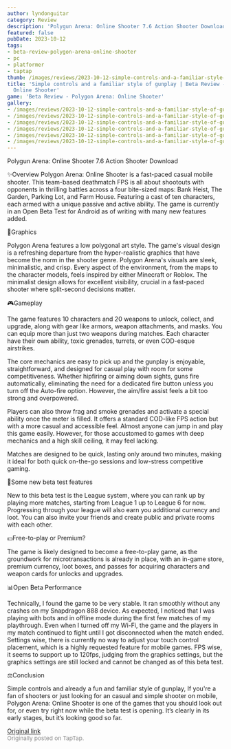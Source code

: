 ```yaml
---
author: lyndonguitar
category: Review
description: 'Polygun Arena: Online Shooter 7.6 Action Shooter Download'
featured: false
pubDate: 2023-10-12
tags:
- beta-review-polygon-arena-online-shooter
- pc
- platformer
- taptap
thumb: /images/reviews/2023-10-12-simple-controls-and-a-familiar-style-of-gunplay--beta-review---polygon-arena-online-shoot-0.avif
title: 'Simple controls and a familiar style of gunplay | Beta Review - Polygon Arena:
  Online Shooter'
game: 'Beta Review - Polygon Arena: Online Shooter'
gallery:
- /images/reviews/2023-10-12-simple-controls-and-a-familiar-style-of-gunplay--beta-review---polygon-arena-online-shoot-0.avif
- /images/reviews/2023-10-12-simple-controls-and-a-familiar-style-of-gunplay--beta-review---polygon-arena-online-shoot-1.avif
- /images/reviews/2023-10-12-simple-controls-and-a-familiar-style-of-gunplay--beta-review---polygon-arena-online-shoot-2.avif
- /images/reviews/2023-10-12-simple-controls-and-a-familiar-style-of-gunplay--beta-review---polygon-arena-online-shoot-3.avif
- /images/reviews/2023-10-12-simple-controls-and-a-familiar-style-of-gunplay--beta-review---polygon-arena-online-shoot-4.avif
- /images/reviews/2023-10-12-simple-controls-and-a-familiar-style-of-gunplay--beta-review---polygon-arena-online-shoot-5.avif
---
```

Polygun Arena: Online Shooter
7.6
Action
Shooter
Download

✨Overview
Polygon Arena: Online Shooter is a fast-paced casual mobile shooter. This team-based deathmatch FPS is all about shootouts with opponents in thrilling battles across a four bite-sized maps: Bank Heist, The Garden, Parking Lot, and Farm House. Featuring a cast of ten characters, each armed with a unique passive and active ability. The game is currently in an Open Beta Test for Android as of writing with many new features added.

🎨Graphics

Polygon Arena features a low polygonal art style. The game's visual design is a refreshing departure from the hyper-realistic graphics that have become the norm in the shooter genre. Polygon Arena's visuals are sleek, minimalistic, and crisp. Every aspect of the environment, from the maps to the character models, feels inspired by either Minecraft or Roblox. The minimalist design allows for excellent visibility, crucial in a fast-paced shooter where split-second decisions matter.

🎮Gameplay

The game features 10 characters and 20 weapons to unlock, collect, and upgrade, along with gear like armors, weapon attachments, and masks. You can equip more than just two weapons during matches.  Each character have their own ability, toxic grenades, turrets, or even COD-esque airstrikes.

The core mechanics are easy to pick up and the gunplay is enjoyable, straightforward, and designed for casual play with room for some competitiveness. Whether hipfiring or aiming down sights, guns fire automatically, eliminating the need for a dedicated fire button unless you turn off the Auto-fire option. However, the aim/fire assist feels a bit too strong and overpowered.

Players can also throw frag and smoke grenades and activate a special ability once the meter is filled. It offers a standard COD-like FPS action but with a more casual and accessible feel. Almost anyone can jump in and play this game easily. However, for those accustomed to games with deep mechanics and a high skill ceiling, it may feel lacking.

Matches are designed to be quick, lasting only around two minutes, making it ideal for both quick on-the-go sessions and low-stress competitive gaming.

🚧Some new beta test features

New to this beta test is the League system, where you can rank up by playing more matches, starting from League 1 up to League 6 for now. Progressing through your league will also earn you additional currency and loot. You can also invite your friends and create public and private rooms with each other.

💵Free-to-play or Premium?

The game is likely designed to become a free-to-play game, as the groundwork for microtransactions is already in place, with an in-game store, premium currency, loot boxes, and passes for acquiring characters and weapon cards for unlocks and upgrades.

📊Open Beta Performance

Technically, I found the game to be very stable. It ran smoothly without any crashes on my Snapdragon 888 device. As expected, I noticed that I was playing with bots and in offline mode during the first few matches of my playthrough. Even when I turned off my Wi-Fi, the game and the players in my match continued to fight until I got disconnected when the match ended. Settings wise, there is currently no way to adjust your touch control placement, which is a highly requested feature for mobile games. FPS wise, it seems to support up to 120fps, judging from the graphics settings, but the graphics settings are still locked and cannot be changed as of this beta test.

⚖️Conclusion

Simple controls and already a fun and familiar style of gunplay, If you're a fan of shooters or just looking for an casual and simple shooter on mobile, Polygon Arena: Online Shooter is one of the games that you should look out for, or even try right now while the beta test is opening. It’s clearly in its early stages, but it’s looking good so far.

[Original link](https://www.taptap.io/post/6424664)<br><span style="font-size: 0.95em; color: #888;">Originally posted on TapTap.</span>